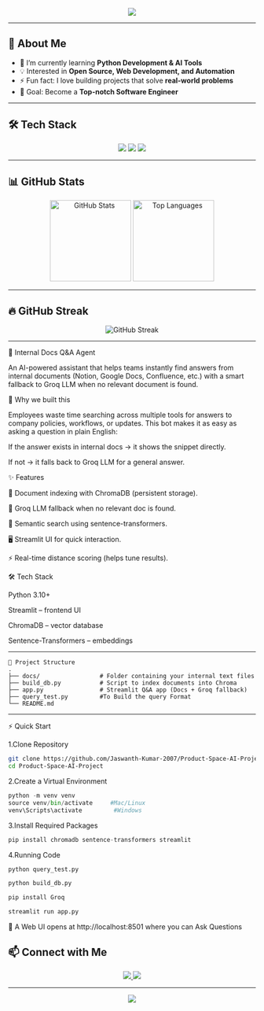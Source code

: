 <!-- Header Banner -->
<p align="center">
  <img src="https://capsule-render.vercel.app/api?type=waving&color=0:00c6ff,100:0072ff&height=200&section=header&text=Jaswanth%20Kumar&fontSize=40&fontColor=ffffff&animation=twinkling&fontAlignY=35"/>
</p>



---

## 🚀 About Me  
- 🌱 I’m currently learning **Python Development & AI Tools**  
- 💡 Interested in **Open Source, Web Development, and Automation**  
- ⚡ Fun fact: I love building projects that solve **real-world problems**  
- 🎯 Goal: Become a **Top-notch Software Engineer**  

---

## 🛠️ Tech Stack  
<p align="center">
  <img src="https://img.shields.io/badge/Python-3776AB?style=for-the-badge&logo=python&logoColor=white"/>
  <img src="https://img.shields.io/badge/HTML5-E34F26?style=for-the-badge&logo=html5&logoColor=white"/>
  <img src="https://img.shields.io/badge/CSS3-1572B6?style=for-the-badge&logo=css3&logoColor=white"/>
</p>

---

## 📊 GitHub Stats  
<p align="center">
  <img src="https://github-readme-stats.vercel.app/api?username=Jaswanth-Kumar-2007&show_icons=true&theme=radical" alt="GitHub Stats" height="165"/>
  <img src="https://github-readme-stats.vercel.app/api/top-langs/?username=Jaswanth-Kumar-2007&layout=compact&theme=tokyonight" alt="Top Languages" height="165"/>
</p>

---

## 🔥 GitHub Streak  
<p align="center">
  <img src="https://github-readme-streak-stats.herokuapp.com/?user=Jaswanth-Kumar-2007&theme=highcontrast" alt="GitHub Streak"/>
</p>

---



📑 Internal Docs Q&A Agent 

An AI-powered assistant that helps teams instantly find answers from internal documents (Notion, Google Docs, Confluence, etc.) with a smart fallback to Groq LLM when no relevant document is found.

🚀 Why we built this

Employees waste time searching across multiple tools for answers to company policies, workflows, or updates.
This bot makes it as easy as asking a question in plain English:

If the answer exists in internal docs → it shows the snippet directly.

If not → it falls back to Groq LLM for a general answer.

✨ Features

📂 Document indexing with ChromaDB (persistent storage).

🤖 Groq LLM fallback when no relevant doc is found.

🔎 Semantic search using sentence-transformers.

🖥️ Streamlit UI for quick interaction.

⚡ Real-time distance scoring (helps tune results).

🛠️ Tech Stack

Python 3.10+

Streamlit
 – frontend UI

ChromaDB
 – vector database

Sentence-Transformers
 – embeddings

-------------------------------------------------------------------------------------------------------------------------------------------------------------------

```
📂 Project Structure 
.
├── docs/                 # Folder containing your internal text files
├── build_db.py           # Script to index documents into Chroma
├── app.py                # Streamlit Q&A app (Docs + Groq fallback)
├── query_test.py         #To Build the query Format
└── README.md
```


---------------------------------------------------------------------------------------------------------------------------------------------------------------------

⚡ Quick Start

1.Clone Repository
```bash
git clone https://github.com/Jaswanth-Kumar-2007/Product-Space-AI-Project.git
cd Product-Space-AI-Project
```

2.Create a Virtual Environment
```python
python -m venv venv
source venv/bin/activate     #Mac/Linux
venv\Scripts\activate         #Windows
```

3.Install Required Packages
```python
pip install chromadb sentence-transformers streamlit
```

4.Running Code
```python
python query_test.py
```

```python
python build_db.py
```
```python
pip install Groq
```

```python
streamlit run app.py
```

🫱 A Web UI opens at http://localhost:8501 where you can Ask Questions



## 📫 Connect with Me  
<p align="center">
  <a href="https://linkedin.com/in/jaswanth-kumar-kamireddi-86ba09373" target="_blank">
    <img src="https://img.shields.io/badge/LinkedIn-%230077B5.svg?&style=for-the-badge&logo=linkedin&logoColor=white" />
  </a>
  <a href="https://github.com/JaswanthKumar">
    <img src="https://img.shields.io/badge/GitHub-100000?style=for-the-badge&logo=github&logoColor=white" />
  </a>
</p>

---

<!-- Footer -->
<p align="center">
  <img src="https://capsule-render.vercel.app/api?type=waving&color=0:0072ff,100:00c6ff&height=120&section=footer"/>
</p>
